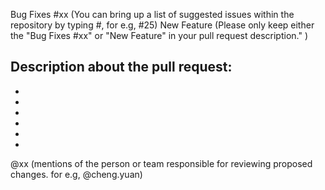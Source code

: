Bug Fixes #xx (You can bring up a list of suggested issues within the repository by typing #, for e.g, #25)
New Feature (Please only keep either the "Bug Fixes #xx" or "New Feature" in your pull request description." )

Description about the pull request:
-
-
-
-
-
-
-

@xx (mentions of the person or team responsible for reviewing proposed changes. for e.g, @cheng.yuan)
